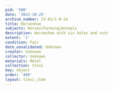 ```yaml
---
pid: '500'
date: '2023-10-25'
archive_number: 23-01/1-8-14
title: Horseshoe
subjects: Horses|Farming|Animals
description: Horseshoe with six holes and rust
extent: '1'
condition: Fair
date_unvalidated: Unknown
creator: Unknown
collector: Unknown
materials: Metal
collection: tinui
key: object
order: '499'
layout: tinui_item
---
```

